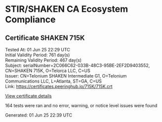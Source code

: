 # STIR/SHAKEN CA Ecosystem Compliance

## Certificate SHAKEN 715K

Tested At: 01 Jun 25 22:29 UTC\
Initial Validity Period: 761 day(s)\
Remaining Validity Period: 467 day(s)\
Subject: serialNumber=2C066C62-033B-48C3-95BE-2EF2D9403552, CN=SHAKEN 715K, O=Telorca LLC, C=US\
Issuer: CN=Telonium SHAKEN Intermediate G1, O=Telonium Communications LLC, L=Atlanta, ST=GA, C=US\
Link: https://certificates.peeringhub.io/715K/715K.crt

[View certificate details](https://x509.io/?cert=MIIDIDCCAsagAwIBAgIQBqmQ851j38YziQ9Krjv1YzAKBggqhkjOPQQDAjB8MQswCQYDVQQGEwJVUzELMAkGA1UECAwCR0ExEDAOBgNVBAcMB0F0bGFudGExJDAiBgNVBAoMG1RlbG9uaXVtIENvbW11bmljYXRpb25zIExMQzEoMCYGA1UEAwwfVGVsb25pdW0gU0hBS0VOIEludGVybWVkaWF0ZSBHMTAeFw0yNDA4MTIxNjIzMTZaFw0yNjA5MTExODMwMjNaMGgxCzAJBgNVBAYTAlVTMRQwEgYDVQQKEwtUZWxvcmNhIExMQzEUMBIGA1UEAxMLU0hBS0VOIDcxNUsxLTArBgNVBAUTJDJDMDY2QzYyLTAzM0ItNDhDMy05NUJFLTJFRjJEOTQwMzU1MjBZMBMGByqGSM49AgEGCCqGSM49AwEHA0IABHMdlJ5n%2Fp5AHqC1cNoNcPrF8M9%2FdjrD7tfGfwCEXZtXj2UBiObaPW2%2FcSkiMuAxeR0WU9GUSbwBS7v87yOMJlijggE8MIIBODAOBgNVHQ8BAf8EBAMCB4AwDAYDVR0TAQH%2FBAIwADAdBgNVHQ4EFgQUDWkVlFswje6XxYTlhpCATYPzaeYwHwYDVR0jBBgwFoAUqiS7%2FxR1QHkth2%2FoDUF3yrvNiLAwFwYDVR0gBBAwDjAMBgpghkgBhv8JAQEEMIGmBgNVHR8EgZ4wgZswgZigOqA4hjZodHRwczovL2F1dGhlbnRpY2F0ZS1hcGkuaWNvbmVjdGl2LmNvbS9kb3dubG9hZC92MS9jcmyiWqRYMFYxFDASBgNVBAcTC0JyaWRnZXdhdGVyMQswCQYDVQQIEwJOSjETMBEGA1UEAxMKU1RJLVBBIENSTDELMAkGA1UEBhMCVVMxDzANBgNVBAoTBlNUSS1QQTAWBggrBgEFBQcBGgQKMAigBhYENzE1SzAKBggqhkjOPQQDAgNIADBFAiBMdVrn7P4bCj6CLIDHYQFZciaxYpfcUnqEu3Z7QJp4ugIhALM%2BwNxtIlQmsJ8wtietwLvp336jVJvk9TpprQCTvkoz)

164 tests were ran and no error, warning, or notice level issues were found


Generated: 01 Jun 25 22:39 UTC
